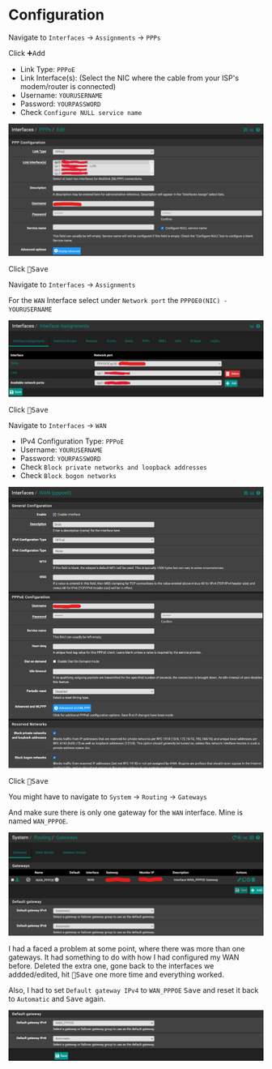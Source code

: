 # Configuration

Navigate to `Interfaces` -> `Assignments` -> `PPPs`

Click <kbd>➕Add</kbd>

- Link Type: `PPPoE`
- Link Interface(s): (Select the NIC where the cable from your ISP's modem/router is connected)
- Username: `YOURUSERNAME`
- Password: `YOURPASSWORD`
- Check `Configure NULL service name`

![ppp](img/ppp.png)

Click <kbd>💾Save</kbd>

Navigate to `Interfaces` -> `Assignments`

For the `WAN` Interface select under `Network port`
the `PPPOE0(NIC) - YOURUSERNAME`

![assignments](img/assignments.png)

Click <kbd>💾Save</kbd>

Navigate to `Interfaces` -> `WAN`

- IPv4 Configuration Type: `PPPoE`
- Username: `YOURUSERNAME`
- Password: `YOURPASSWORD`
- Check `Block private networks and loopback addresses`
- Check `Block bogon networks`

![wan](img/wan.png)

Click <kbd>💾Save</kbd>

You might have to navigate to `System` -> `Routing` -> `Gateways`

And make sure there is only one gateway for the `WAN` interface. Mine is named `WAN_PPPOE`.

![gateways](img/gateways.png)

I had a faced a problem at some point, where there was more than one gateways.
It had something to do with how I had configured my WAN before.
Deleted the extra one, gone back to the interfaces we addded/edited,
hit <kbd>💾Save</kbd> one more time and everything worked.

Also, I had to set `Default gateway IPv4` to `WAN_PPPOE` <kbd>Save</kbd>
and reset it back to `Automatic` and <kbd>Save</kbd> again.

![gateway-default](img/gateway-default.png)
